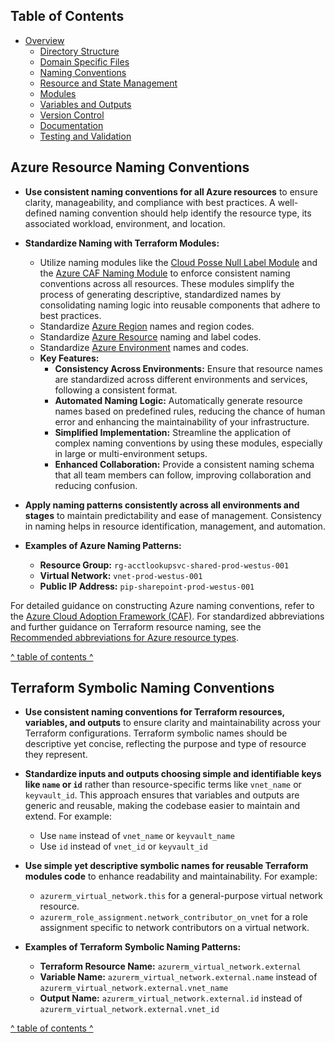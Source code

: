 ## Table of Contents

- [Overview](../README.md)
  - [Directory Structure](./directory_structure.md)
  - [Domain Specific Files](./domain_specific_files.md)
  - [Naming Conventions](./naming_conventions.md#naming-conventions)
  - [Resource and State Management](./resource_and_state_management.md)
  - [Modules](./module.md)
  - [Variables and Outputs](./variables_and_outputs.md)
  - [Version Control](./version_control.md)
  - [Documentation](./documentation.md)
  - [Testing and Validation](./testing_and_validation.md)

## Azure Resource Naming Conventions

- **Use consistent naming conventions for all Azure resources** to ensure clarity, manageability, and compliance with best practices. A well-defined naming convention should help identify the resource type, its associated workload, environment, and location.

- **Standardize Naming with Terraform Modules:**
  - Utilize naming modules like the [Cloud Posse Null Label Module](https://github.com/cloudposse/terraform-null-label) and the [Azure CAF Naming Module](https://registry.terraform.io/providers/aztfmod/azurecaf/latest/docs/resources/azurecaf_name) to enforce consistent naming conventions across all resources. These modules simplify the process of generating descriptive, standardized names by consolidating naming logic into reusable components that adhere to best practices.
  - Standardize [Azure Region](https://github.com/casa-de-vops/terraform-null-label/blob/main/codes.regions.tf) names and region codes. 
  - Standardize [Azure Resource](https://github.com/casa-de-vops/terraform-null-label/blob/main/codes.resources.tf) naming and label codes.
  - Standardize [Azure Environment](https://github.com/casa-de-vops/terraform-null-label/blob/main/codes.environment.tf) names and codes.
  - **Key Features:**
    - **Consistency Across Environments:** Ensure that resource names are standardized across different environments and services, following a consistent format.
    - **Automated Naming Logic:** Automatically generate resource names based on predefined rules, reducing the chance of human error and enhancing the maintainability of your infrastructure.
    - **Simplified Implementation:** Streamline the application of complex naming conventions by using these modules, especially in large or multi-environment setups.
    - **Enhanced Collaboration:** Provide a consistent naming schema that all team members can follow, improving collaboration and reducing confusion.

- **Apply naming patterns consistently across all environments and stages** to maintain predictability and ease of management. Consistency in naming helps in resource identification, management, and automation.

- **Examples of Azure Naming Patterns:**
  - **Resource Group:** `rg-acctlookupsvc-shared-prod-westus-001` 
  - **Virtual Network:** `vnet-prod-westus-001`
  - **Public IP Address:** `pip-sharepoint-prod-westus-001`
  
For detailed guidance on constructing Azure naming conventions, refer to the [Azure Cloud Adoption Framework (CAF)](https://docs.microsoft.com/azure/cloud-adoption-framework/ready/azure-best-practices/resource-naming). For standardized abbreviations and further guidance on Terraform resource naming, see the [Recommended abbreviations for Azure resource types](https://github.com/MicrosoftDocs/cloud-adoption-framework/blob/main/docs/ready/azure-best-practices/resource-abbreviations.md).
  
[^ table of contents ^](#table-of-contents)

## Terraform Symbolic Naming Conventions

- **Use consistent naming conventions for Terraform resources, variables, and outputs** to ensure clarity and maintainability across your Terraform configurations. Terraform symbolic names should be descriptive yet concise, reflecting the purpose and type of resource they represent.

- **Standardize inputs and outputs choosing simple and identifiable keys like `name` or `id`** rather than resource-specific terms like `vnet_name` or `keyvault_id`. This approach ensures that variables and outputs are generic and reusable, making the codebase easier to maintain and extend. For example:
  - Use `name` instead of `vnet_name` or `keyvault_name`
  - Use `id` instead of `vnet_id` or `keyvault_id`

- **Use simple yet descriptive symbolic names for reusable Terraform modules code** to enhance readability and maintainability. For example:
  - `azurerm_virtual_network.this` for a general-purpose virtual network resource.
  - `azurerm_role_assignment.network_contributor_on_vnet` for a role assignment specific to network contributors on a virtual network.

- **Examples of Terraform Symbolic Naming Patterns:**
  - **Terraform Resource Name:** `azurerm_virtual_network.external`
  - **Variable Name:** `azurerm_virtual_network.external.name` instead of `azurerm_virtual_network.external.vnet_name`
  - **Output Name:** `azurerm_virtual_network.external.id` instead of `azurerm_virtual_network.external.vnet_id`
 
[^ table of contents ^](#table-of-contents)
